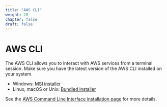 ```yaml
---
title: "AWS CLI"
weight: 20
chapter: false
draft: false
---
```


# AWS CLI

The AWS CLI allows you to interact with AWS services from a terminal session. Make sure you have the latest version of the AWS CLI installed on your system.

* Windows: [MSI installer](https://docs.aws.amazon.com/cli/latest/userguide/install-windows.html#install-msi-on-windows)
* Linux, macOS or Unix: [Bundled installer](https://docs.aws.amazon.com/cli/latest/userguide/cli-chap-welcome.html)

See the [AWS Command Line Interface installation page](https://docs.aws.amazon.com/cli/latest/userguide/cli-chap-install.html) for more details.
